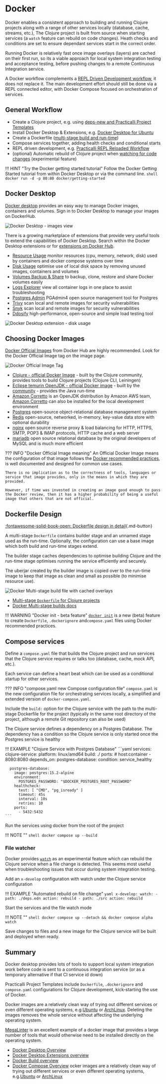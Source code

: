 # Docker

Docker enables a consistent approach to building and running Clojure projects along with a range of other services locally (database, cache, streams, etc.), The Clojure project is built from source when starting services (a `watch` feature can rebuild on code changes). Heath checks and conditions are set to ensure dependant services start in the correct order.

Running Docker is relatively fast once image overlays (layers) are cached on their first run, so its a viable approach for local system integration testing and acceptance testing, before pushing changes to a remote Continuous Integration service.

A Docker workflow complements a [REPL Driven Development workflow](https://practical.li/clojure/introduction/repl-workflow/), it does not replace it.  The main development effort should still be done via a REPL connected editor, with Docker Compose focused on orchestration of services.

## General Workflow

- Create a Clojure project, e.g. using [deps-new and Practicalli Project Templates](https://practical.li/clojure/clojure-cli/projects/templates/)
- Install Docker Desktop & Extensions, e.g. [Docker Desktop for Ubuntu](https://practical.li/blog/posts/docker-desktop-on-ubuntu-linux/)
- Create a Dockerfile ([multi-stage build and run-time](https://practical.li/blog/posts/build-and-run-clojure-with-multistage-dockerfile/))
- Compose services together, adding health checks and conditional starts
- REPL driven development, e.g. [Practicalli REPL Reloaded Workflow](https://practical.li/clojure/clojure-cli/repl-reloaded/)
- (optional) Automatic rebuild of Clojure project when [watching for code changes](https://docs.docker.com/compose/file-watch/) (experimental feature)

!!! HINT "Try the Docker getting started tutorial"
    Follow the Docker Getting Started tutorial from within Docker Desktop or via the command line.
    ```shell
    docker run -d -p 80:80 docker/getting-started
    ```

## Docker Desktop

[Docker desktop](https://docs.docker.com/desktop/) provides an easy way to manage Docker images, containers and volumes.  Sign in to Docker Desktop to manage your images on DockerHub.

![Docker Desktop - images view](https://github.com/practicalli/graphic-design/blob/live/continuous-integration/docker-desktop-images-light.png?raw=true)

There is a growing marketplace of extensions that provide very useful tools to extend the capabilities of Docker Desktop.  Search within the Docker Desktop extensions or for [extensions on Docker Hub](https://hub.docker.com/search?q=&type=extension).

- [Resource Usage](https://hub.docker.com/extensions/docker/resource-usage-extension) monitor resources (cpu, memory, network, disk) used by containers and docker compose systems over time
- [Disk Usage](https://hub.docker.com/extensions/docker/disk-usage-extension) optimise use of local disk space by removing unused images, containers and volumes
- [Volumes Backup & Share](https://hub.docker.com/extensions/docker/volumes-backup-extension) to backup, clone, restore and share Docker volumes easily
- [Logs Explorer](https://hub.docker.com/extensions/docker/logs-explorer-extension) view all container logs in one place to assist troubleshooting
- [Postgres Admin](https://hub.docker.com/extensions/mochoa/pgadmin4-docker-extension) PGAdmin4 open source management tool for Postgres
- [Trivy](https://hub.docker.com/extensions/aquasec/trivy-docker-extension) scan local and remote images for security vulnerabilities
- [Snyk](https://hub.docker.com/extensions/snyk/snyk-docker-desktop-extension) scan local and remote images for security vulnerabilities
- [Ddosify](https://hub.docker.com/extensions/ddosify/ddosify-docker-extension) high-performance, open-source and simple load testing tool

![Docker Desktop extension - disk usage](https://github.com/practicalli/graphic-design/blob/live/continuous-integration/docker-desktop-extensions-disk-usage-light.png?raw=true)

## Choosing Docker Images

[Docker Official Images](https://docs.docker.com/docker-hub/official_images/) from Docker Hub are highly recommended.  Look for the Docker Official Image tag on the image page.

![Docker Official Image Tag](https://docs.docker.com/docker-hub/images/official-image-badge-iso.png)

- [Clojure - official Docker Image](https://hub.docker.com/_/clojure/) - built by the Clojure community, provides tools to build Clojure projects (Clojure CLI, Leiningen)
- [Eclipse temurin OpenJDK - official Docker image](https://hub.docker.com/_/eclipse-temurin) - built by the [community](https://adoptium.net/) - provides the Java run-time
- [Amazon Corretto](https://hub.docker.com/_/amazoncorretto) is an OpenJDK distribution by Amazon AWS team, [Amazon Corretto](https://aws.amazon.com/corretto/) can also be installed for the local development environment
- [Postgres](https://hub.docker.com/_/postgres) open-source object-relational database management system
- [Redis](https://hub.docker.com/_/redis) open-source, networked, in-memory, key-value data store with optional durability
- [nginx](https://hub.docker.com/_/nginx) open source reverse proxy & load balancing for HTTP, HTTPS, SMTP, POP3 & IMAP protocols, HTTP cache and a web server
- [mariadb](https://hub.docker.com/_/mariadb) open source relational database by the original developers of MySQL and is much more efficient

??? INFO "Docker Official Image meaning"
    An Official Docker Image means the configuration of that image follows the [Docker recommended practices](https://docs.docker.com/develop/develop-images/dockerfile_best-practices/), is well documented and designed for common use cases.

    There is no implication as to the correctness of tools, languages or service that image provides, only in the means in which they are provided.

    However, if time was invested in creating an image good enough to pass the Docker review, then it has a higher probability of being a useful image that others that are not official.

## Dockerfile Design

[:fontawesome-solid-book-open: Dockerfile design in detail](dockerfile.md){.md-button}

A multi-stage `Dockerfile` contains builder stage and an unnamed stage used as the run-time.  Optionally, the configuration can use a base image which both build and run-time stages extend.

The builder stage caches dependencies to optimise building Clojure and the run-time stage optimises running the service efficiently and securely.

The uberjar created by the builder image is copied over to the run-time image to keep that image as clean and small as possible (to minimise resource use).

![Docker Multi-stage build file with cached overlays](https://github.com/practicalli/graphic-design/blob/live/continuous-integration/docker-compose-build-output-cached-layers.png?raw=true)

- [Multi-stage `Dockerfile` for Clojure projects](https://practical.li/blog/posts/build-and-run-clojure-with-multistage-dockerfile/)
- [Docker Multi-stage builds docs](https://docs.docker.com/build/building/multi-stage/)

!!! WARNING "Docker init - beta feature"
    [`docker init`](https://docs.docker.com/engine/reference/commandline/init/) is a new (beta) feature to create `Dockerfile`, `.dockerignore` and`compose.yaml` files using Docker recommended practices.

## Compose services

Define a `compose.yaml` file that builds the Clojure project and run services that the Clojure service requires or talks too (database, cache, mock API, etc.).

Each service can define a heart beat which can be used as a conditional startup for other services.

??? INFO "compose.yaml new Compose configuration file"
    `compose.yaml` is the new configuration file for orchestrating services locally, a simplified and extended version of `docker-compose.yaml`.

Include the `build:` option for the Clojure service with the path to the multi-stage Dockerfile for the project (typically in the same root directory of the project, although a remote Git repository can also be used)

The Clojure service defines a dependency on a Postgres Database.  The dependency has a condition so the Clojure service is only started once the Postgres service is healthy

!!! EXAMPLE "Clojure Service with Postgres Database"
    ```yaml
    services:
      clojure-service:
        platform: linux/amd64
        build: ./
        ports: # host:container
          - 8080:8080
        depends_on:
          postgres-database:
            condition: service_healthy

      postgres-database:
        image: postgres:15.2-alpine
        environment:
          POSTGRES_PASSWORD: "$DOCKER_POSTGRES_ROOT_PASSWORD"
        healthcheck:
          test: [ "CMD", "pg_isready" ]
          timeout: 45s
          interval: 10s
          retries: 10
        ports:
          - 5432:5432
    ```

Run the services using docker from the root of the project

!!! NOTE ""
    ```shell
    docker compose up --build
    ```

### File watcher

Docker provides [`watch`](https://docs.docker.com/compose/file-watch/) as an experimental feature which can rebuild the Clojure service when a file change is detected.  This seems most useful when troubleshooting issues that occur during system integration testing.

Add an `x-develop` configuration with watch under the Clojure service configuration

!!! EXAMPLE "Automated rebuild on file change"
    ```yaml
        x-develop:
          watch:
            - path: ./deps.edn
              action: rebuild
            - path: ./src
              action: rebuild
    ```

Start the services and the file watch mode

!!! NOTE ""
    ```shell
    docker compose up --detach && docker compose alpha watch
    ```

Save changes to files and a new image for the Clojure service will be built and deployed when ready.


## Summary

Docker desktop provides lots of tools to support local system integration work before code is sent to a continuous integration service (or as a temporary alternative if that CI service id down)

Practicalli Project Templates include `Dockerfile`, `.dockerignore` and `compose.yaml` configurations for Clojure development, kick-starting the use of Docker.

Docker images are a relatively clean way of trying out different services or even different operating systems, e.g.[Ubuntu](https://hub.docker.com/_/ubuntu) or [ArchLinux](https://hub.docker.com/_/archlinux).  Deleting the images removes the whole service without affecting the underlying operating system.

[MegaLinter](https://practical.li/engineering-playbook/code-quality/megalinter/#megalinter-configuration) is an excellent example of a docker image that provides a large number of tools that would otherwise need to be installed directly on the operating system.

- [Docker Desktop Overview](https://docs.docker.com/desktop/)
- [Docker Desktop Extensions overview](https://docs.docker.com/desktop/extensions/)
- [Docker Build overview](https://docs.docker.com/build/)
- [Docker Compose Overview](https://docs.docker.com/compose/)
ocker images are a relatively clean way of trying out different services or even different operating systems, e.g.[Ubuntu](https://hub.docker.com/_/ubuntu) or [ArchLinux](https://hub.docker.com/_/archlinux)
